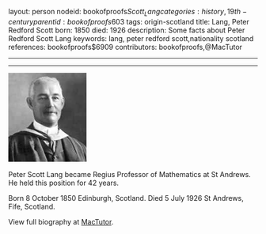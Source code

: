 layout: person
nodeid: bookofproofs$Scott_Lang
categories: history,19th-century
parentid: bookofproofs$603
tags: origin-scotland
title: Lang, Peter Redford Scott
born: 1850
died: 1926
description: Some facts about Peter Redford Scott Lang
keywords: lang, peter redford scott,nationality scotland
references: bookofproofs$6909
contributors: bookofproofs,@MacTutor

---


---

![Scott_Lang.jpg](https://github.com/bookofproofs/bookofproofs.github.io/blob/main/_sources/_assets/images/portraits/Scott_Lang.jpg?raw=true)

Peter Scott Lang became Regius Professor of Mathematics at St Andrews. He held this position for 42 years.

Born 8 October 1850 Edinburgh, Scotland. Died 5 July 1926 St Andrews, Fife, Scotland.


View full biography at [MacTutor](https://mathshistory.st-andrews.ac.uk/Biographies/Scott_Lang/).